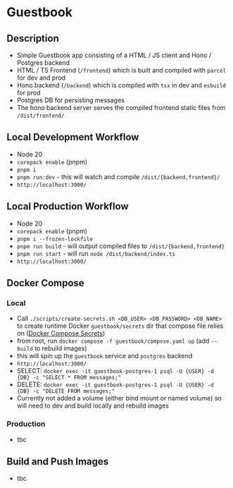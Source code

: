 # Guestbook

## Description

- Simple Guestbook app consisting of a HTML / JS client and Hono / Postgres backend
- HTML / TS Frontend (`/frontend`) which is built and compiled with `parcel` for dev and prod
- Hono backend (`/backend`) which is compiled with `tsx` in dev and `esbuild` for prod
- Postgres DB for persisting messages
- The hono backend server serves the compiled frontend static files from `/dist/frontend/`

## Local Development Workflow

- Node 20
- `corepack enable` (pnpm)
- `pnpm i`
- `pnpm run:dev` - this will watch and compile `/dist/{backend,frontend}/`
- `http://localhost:3000/`

## Local Production Workflow

- Node 20
- `corepack enable` (pnpm)
- `pnpm i --frozen-lockfile`
- `pnpm run build` - will output compiled files to `/dist/{backend,frontend}`
- `pnpm run start` - will run `node /dist/backend/index.ts`
- `http://localhost:3000/`

## Docker Compose

### Local

- Call `./scripts/create-secrets.sh <DB_USER> <DB_PASSWORD> <DB_NAME>` to create runtime Docker `guestbook/secrets` dir that compose file relies on ([Docker Compose Secrets](https://docs.docker.com/compose/how-tos/use-secrets/))
- from root, run `docker compose -f guestbook/compose.yaml up` (add `--build` to rebuild images)
- this will spin up the `guestbook` service and `postgres` backend
- `http://localhost:3000/`
- SELECT: `docker exec -it guestbook-postgres-1 psql -U {USER} -d {DB} -c "SELECT * FROM messages;"`
- DELETE: `docker exec -it guestbook-postgres-1 psql -U {USER} -d {DB} -c "DELETE FROM messages;"`
- Currently not added a volume (either bind mount or named volume) so will need to dev and build locally and rebuild images

### Production

- tbc

## Build and Push Images

- tbc
